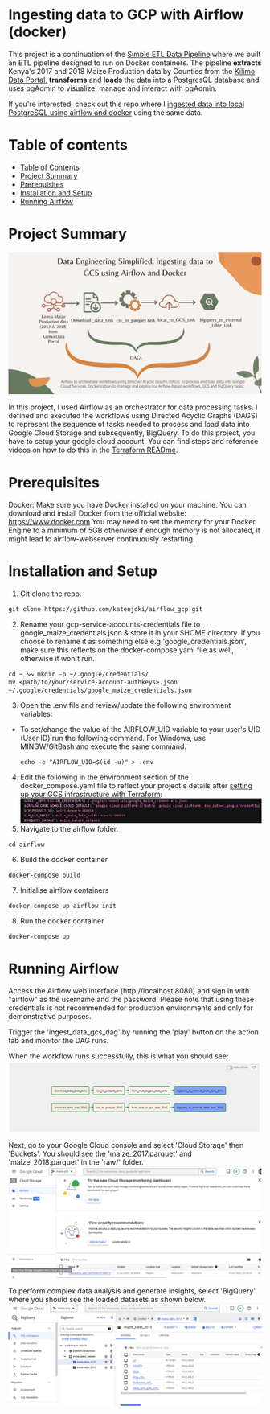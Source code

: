# Ingesting data to GCP with Airflow (docker)

This project is a continuation of the [Simple ETL Data Pipeline](https://github.com/katenjoki/simple_data_pipeline) where we built an ETL pipeline designed to run on Docker containers. The pipeline **extracts** Kenya's 2017 and 2018 Maize Production data by Counties from the [Kilimo Data Portal](http://kilimodata.org/dataset/kenya-maize-production-by-counties), **transforms** and **loads** the data into a PostgresQL database and uses pgAdmin to visualize, manage and interact with pgAdmin.

If you're interested, check out this repo where I [ingested data into local PostgreSQL using airflow and docker](https://github.com/katenjoki/postgresql_airflow/tree/master) using the same data.

# Table of contents

- [Table of Contents](#Table-Of-Contents)
- [Project Summary](#project-summary)
- [Prerequisites](#prerequisites)
- [Installation and Setup](#installation-and-setup)
- [Running Airflow](#running-airflow)

# Project Summary
![airflow_gcs.png](assets/airflow_gcs.png) 

In this project, I used Airflow as an orchestrator for data processing tasks. I defined and executed the workflows using Directed Acyclic Graphs (DAGS) to represent the sequence of tasks needed to process and load data into Google Cloud Storage and subsequently, BigQuery.
To do this project, you have to setup your google cloud account. You can find steps and reference videos on how to do this in the [Terraform READme](GCP_Terraform/terraform/READme.md).

# Prerequisites
Docker: Make sure you have Docker installed on your machine. You can download and install Docker from the official website: https://www.docker.com
You may need to set the memory for your Docker Engine to a minimum of 5GB otherwise if enough memory is not allocated, it might lead to airflow-webserver continuously restarting.

# Installation and Setup
1. Git clone the repo.
```
git clone https://github.com/katenjoki/airflow_gcp.git
```
2. Rename your gcp-service-accounts-credentials file to google_maize_credentials.json & store it in your $HOME directory. 
If you choose to rename it as something else e.g 'google_credentials.json', make sure this reflects on the docker-compose.yaml file as well, otherwise it won't run.
```
cd ~ && mkdir -p ~/.google/credentials/
mv <path/to/your/service-account-authkeys>.json ~/.google/credentials/google_maize_credentials.json
```
3. Open the .env file and review/update the following environment variables: <br>
* To set/change the value of the AIRFLOW_UID variable to your user's UID (User ID) run the following command. For Windows, use MINGW/GitBash and execute the same command.
    ```
    echo -e "AIRFLOW_UID=$(id -u)" > .env
    ```

4. Edit the following in the environment section of the docker_compose.yaml file to reflect your project's details after [setting up your GCS infrastructure with Terraform](GCP_Terraform/terraform/READme.md):
![environment](assets/environment.PNG)
5. Navigate to the airflow folder.
```
cd airflow
```
6. Build the docker container
```
docker-compose build
```
7. Initialise airflow containers
```
docker-compose up airflow-init
```
8. Run the docker container
```
docker-compose up
```

# Running Airflow
Access the Airflow web interface (http://localhost:8080) and sign in with "airflow" as the username and the password. Please note that using these credentials is not recommended for production environments and only for demonstrative purposes.

Trigger the 'ingest_data_gcs_dag' by running the 'play' button on the action tab and monitor the DAG runs.

When the workflow runs successfully, this is what you should see:
![airflow](assets/airflow.PNG)

Next, go to your Google Cloud console and select 'Cloud Storage' then 'Buckets'.
You should see the 'maize_2017.parquet' and 'maize_2018.parquet' in the 'raw/' folder.
![cloud_storage](assets/cloud_storage.PNG)

To perform complex data analysis and generate insights, select 'BigQuery' where you should see the loaded datasets as shown below.
![big_query](assets/bq.PNG)
